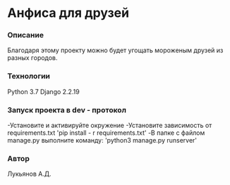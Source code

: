﻿# Анфиса для друзей
### Описание

Благодаря этому проекту можно будет угощать мороженым друзей из разных городов.

### Технологии
Python 3.7 
Django 2.2.19

### Запуск проекта в dev - протокол

-Установите и активируйте окружение 
-Установите зависимость от requirements.txt 'pip install - r requirements.txt' 
-В папке с файлом manage.py выполните команду: 'python3 manage.py runserver'


### Автор
Лукьянов А.Д.

